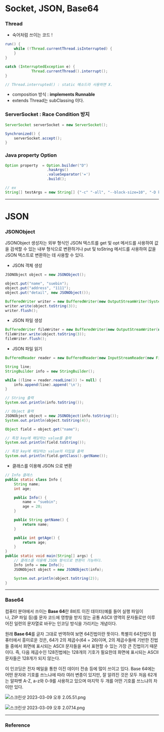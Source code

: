 # Socket, JSON, Base64

### Thread

- 숙어처럼 쓰이는 코드 !

```java
run() {
	while (!Thread.currentThread.isInterrupted) {
	}
}

catch (InterruptedException e) {
            Thread.currentThread().interrupt();
}

// Thread.interrupted() : static 메소드라 사용하면 X.
```

- composition 방식 : **implements Runnable**
- extends Thread는 subClassing 이다.

### ServerSocket : Race Condition 방지

```java
ServerSocket serverSocket = new ServerSocket();

Synchronized() {
	serverSocket.accept();
}
```

### Java property Option

```java
Option property  = Option.builder("D")
                   .hasArgs()
                   .valueSeparator('=')
                   .build();
```

```java
// ex
String[] testArgs = new String[] {"-c" "-all", "--block-size=10", "-D key=value"};
```

---

# JSON

### **JSONObject**

JSONObject 생성자는 외부 형식인 JSON 텍스트를 get 및 opt 메서드를 사용하여 값을 검색할 수 있는 내부 형식으로 변환하거나 put 및 toString 메서드를 사용하여 값을 JSON 텍스트로 변환하는 데 사용할 수 있다.

- JSON 객체 생성

```java
JSONObject object = new JSONObject();

object.put("name", "suebin");
object.put("address", "1111");
object.put("detail", new JSONObject());

BufferedWriter writer = new BufferedWriter(new OutputStreamWriter(System.out));
writer.write(object.toString(3));
writer.flush();
```

- JSON 파일 생성

```java
BufferedWriter fileWriter = new BufferedWriter(new OutputStreamWriter(new FileOutputStream("./info.json")));
fileWriter.write(object.toString(3));
fileWriter.flush();
```

- JSON 파일 읽기

```java
BufferedReader reader = new BufferedReader(new InputStreamReader(new FileInputStream("./info.json")));

String line;
StringBuilder info = new StringBuilder();

while ((line = reader.readLine()) != null) {
    info.append(line).append('\n');
}

// String 출력
System.out.println(info.toString());

// Object 출력
JSONObject object = new JSONObject(info.toString());
System.out.println(object.toString(4));

Object field = object.get("name");

// 특정 key에 해당하는 value를 출력
System.out.println(field.toString());

// 특정 key에 해당하는 value의 타입을 출력
System.out.println(field.getClass().getName());
```

- 클래스를 이용해 JSON 으로 변환

```java
// Info 클래스
public static class Info {
    String name;
    int age;

    public Info() {
        name = "suebin";
        age = 20;
    }

    public String getName() {
        return name;
    }

    public int getAge() {
        return age;
    }
}
public static void main(String[] args) {
    // 클래스를 이용해 JSON 형식으로 변환이 가능하다.
    Info info = new Info();
    JSONObject object = new JSONObject(info);

    System.out.println(object.toString(2));
}
```

---

### Base64

 컴퓨터 분야에서 쓰이는 **Base 64**란 8비트 이진 데이터(예를 들어 실행 파일이나, ZIP 파일 등)를 문자 코드에 영향을 받지 않는 공통 ASCII 영역의 문자들로만 이루어진 일련의 문자열로 바꾸는 인코딩 방식을 가리키는 개념이다.

 원래 **Base 64**를 글자 그대로 번역하여 보면 64진법이란 뜻이다. 특별히 64진법이 컴퓨터에서 흥미로운 것은, 64가 2의 제곱수(64 = 26)이며, 2의 제곱수들에 기반한 진법들 중에서 화면에 표시되는 ASCII 문자들을 써서 표현할 수 있는 가장 큰 진법이기 때문이다. 즉, 다음 제곱수인 128진법에는 128개의 기호가 필요한데 화면에 표시되는 ASCII 문자들은 128개가 되지 않는다.

 이 인코딩은 전자 메일을 통한 이진 데이터 전송 등에 많이 쓰이고 있다. Base 64에는 어떤 문자와 기호를 쓰느냐에 따라 여러 변종이 있지만, 잘 알려진 것은 모두 처음 62개는 알파벳 A-Z, a-z와 0-9를 사용하고 있으며 마지막 두 개를 어떤 기호를 쓰느냐의 차이만 있다.

![스크린샷 2023-03-09 오후 2.05.51.png](https://s3-us-west-2.amazonaws.com/secure.notion-static.com/da9beee8-1775-48ba-a983-dbda454c9477/%EC%8A%A4%ED%81%AC%EB%A6%B0%EC%83%B7_2023-03-09_%EC%98%A4%ED%9B%84_2.05.51.png)

![스크린샷 2023-03-09 오후 2.07.14.png](https://s3-us-west-2.amazonaws.com/secure.notion-static.com/870b7181-dd01-4208-aa15-2d7fa0c027b2/%EC%8A%A4%ED%81%AC%EB%A6%B0%EC%83%B7_2023-03-09_%EC%98%A4%ED%9B%84_2.07.14.png)

---

### Reference